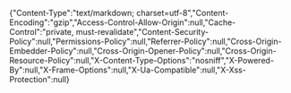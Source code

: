 {"Content-Type":"text/markdown; charset=utf-8","Content-Encoding":"gzip","Access-Control-Allow-Origin":null,"Cache-Control":"private, must-revalidate","Content-Security-Policy":null,"Permissions-Policy":null,"Referrer-Policy":null,"Cross-Origin-Embedder-Policy":null,"Cross-Origin-Opener-Policy":null,"Cross-Origin-Resource-Policy":null,"X-Content-Type-Options":"nosniff","X-Powered-By":null,"X-Frame-Options":null,"X-Ua-Compatible":null,"X-Xss-Protection":null}
